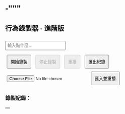# -"""
<!DOCTYPE html>
<html lang="en">
<head>
  <meta charset="UTF-8">
  <title>行為錄製器 - 進階版</title>
  <style>
    body {
      font-family: sans-serif;
      padding: 20px;
    }
    button {
      margin: 5px;
      padding: 10px;
    }
    input {
      margin: 10px 0;
      padding: 5px;
    }
  </style>
</head>
<body>

  <h2>行為錄製器 - 進階版</h2>
  <input type="text" id="textInput" placeholder="輸入點什麼…" />
  <br>
  <button id="startBtn">開始錄製</button>
  <button id="stopBtn" disabled>停止錄製</button>
  <button id="replayBtn" disabled>重播</button>
  <button id="exportBtn">匯出紀錄</button>
  <input type="file" id="importInput" />
  <button id="importBtn">匯入並重播</button>

  <h3>錄製紀錄：</h3>
  <ul id="logList"></ul>

  <script>
    let recording = false;
    let events = [];
    let startTime = 0;

    const logList = document.getElementById("logList");
    const startBtn = document.getElementById("startBtn");
    const stopBtn = document.getElementById("stopBtn");
    const replayBtn = document.getElementById("replayBtn");
    const exportBtn = document.getElementById("exportBtn");
    const importBtn = document.getElementById("importBtn");
    const importInput = document.getElementById("importInput");

    startBtn.onclick = () => {
      events = [];
      recording = true;
      startTime = Date.now();
      logList.innerHTML = '';
      startBtn.disabled = true;
      stopBtn.disabled = false;
      replayBtn.disabled = true;
      console.log("開始錄製");
    };

    stopBtn.onclick = () => {
      recording = false;
      stopBtn.disabled = true;
      replayBtn.disabled = false;
      console.log("停止錄製");
    };

    replayBtn.onclick = () => replayEvents(events);

    function replayEvents(eventList) {
      console.log("開始重播");

      let i = 0;
      const baseTime = eventList[0]?.time || 0;

      function next() {
        if (i >= eventList.length) return;

        const evt = eventList[i];
        const delay = i === 0 ? 0 : (eventList[i].time - eventList[i - 1].time);

        setTimeout(() => {
          const el = document.getElementById(evt.targetId);
          if (evt.type === "click" && el) {
            el.click();
          } else if (evt.type === "input" && el) {
            el.value = evt.value;
          } else if (evt.type === "keydown") {
            console.log("模擬按鍵：" + evt.key);
          }
          i++;
          next();
        }, delay);
      }

      next();
    }

    document.addEventListener("click", (e) => {
      if (!recording || e.target.tagName === "BUTTON") return;
      const log = {
        type: "click",
        targetId: e.target.id || "unknown",
        time: Date.now() - startTime
      };
      events.push(log);
      const li = document.createElement("li");
      li.textContent = `點擊事件：${log.targetId}`;
      logList.appendChild(li);
    });

    document.getElementById("textInput").addEventListener("input", (e) => {
      if (!recording) return;
      const log = {
        type: "input",
        targetId: e.target.id,
        value: e.target.value,
        time: Date.now() - startTime
      };
      events.push(log);
      const li = document.createElement("li");
      li.textContent = `輸入事件：${log.value}`;
      logList.appendChild(li);
    });

    document.addEventListener("keydown", (e) => {
      if (!recording) return;
      const log = {
        type: "keydown",
        key: e.key,
        time: Date.now() - startTime
      };
      events.push(log);
      const li = document.createElement("li");
      li.textContent = `按鍵事件：${log.key}`;
      logList.appendChild(li);
    });

    exportBtn.onclick = () => {
      const blob = new Blob([JSON.stringify(events, null, 2)], { type: "application/json" });
      const url = URL.createObjectURL(blob);
      const a = document.createElement("a");
      a.href = url;
      a.download = "events.json";
      a.click();
      URL.revokeObjectURL(url);
    };

    importBtn.onclick = () => {
      const file = importInput.files[0];
      if (!file) return;

      const reader = new FileReader();
      reader.onload = (e) => {
        try {
          const imported = JSON.parse(e.target.result);
          events = imported;
          logList.innerHTML = '';
          imported.forEach(evt => {
            const li = document.createElement("li");
            li.textContent = `${evt.type}：${evt.targetId || evt.key || evt.value}`;
            logList.appendChild(li);
          });
          replayEvents(events);
        } catch (err) {
          alert("匯入失敗：" + err.message);
        }
      };
      reader.readAsText(file);
    };
  </script>

</body>
</html>
"""
